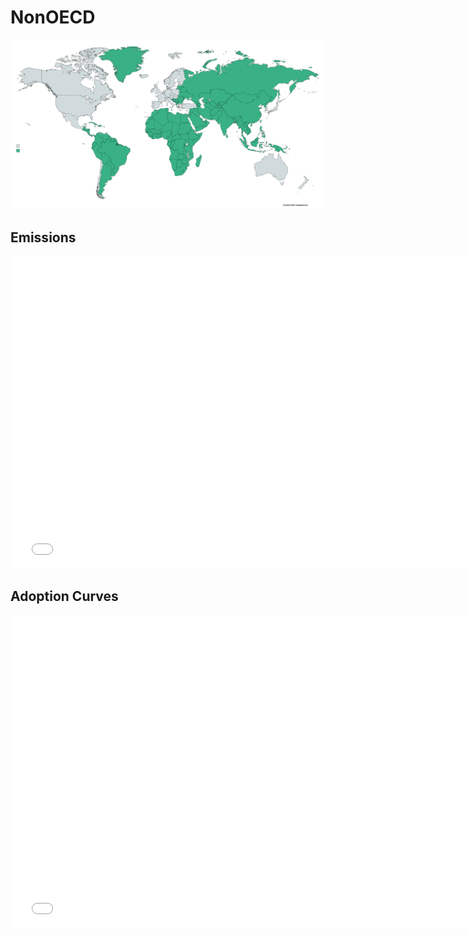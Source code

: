 



# NonOECD 
  
![](../region%20maps/NonOECD.png)  
  
  

## Emissions
<iframe id='igraph' scrolling='no' style='border:none' seamless='seamless' src= "mwedges-pathway-NonOECD-dauncs.html" height='500' width='150%'></iframe>  
  

## Adoption Curves
<iframe id='igraph' scrolling='no' style='border:none' seamless='seamless' src= "scurves-NonOECD-pathway-dauncs.html" height='500' width='150%'></iframe>  
